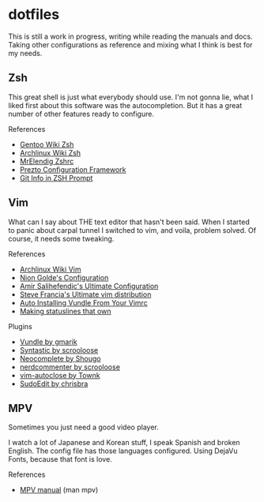 dotfiles
========

This is still a work in progress, writing while reading the manuals and docs. Taking other configurations as reference and mixing what I think is best for my needs.

## Zsh
This great shell is just what everybody should use. I'm not gonna lie, what I liked first about this software was the autocompletion. But it has a great number of other features ready to configure.

References
* [Gentoo Wiki Zsh](https://wiki.gentoo.org/wiki/Zsh/HOWTO)
* [Archlinux Wiki Zsh](https://wiki.archlinux.org/index.php/zsh)
* [MrElendig Zshrc](https://github.com/MrElendig/dotfiles-alice/blob/master/.zshrc)
* [Prezto Configuration Framework](https://github.com/sorin-ionescu/prezto)
* [Git Info in ZSH Prompt](http://mvisser.github.io/2011/07/20/zsh-and-git.html)

## Vim
What can I say about THE text editor that hasn't been said. When I started to panic about carpal tunnel I switched to vim, and voila, problem solved. Of course, it needs some tweaking.

References
* [Archlinux Wiki Vim](https://wiki.archlinux.org/index.php/Vim)
* [Nion Golde's Configuration](http://nion.modprobe.de/setup/vimrc)
* [Amir Salihefendic's Ultimate Configuration](http://amix.dk/vim/vimrc.html)
* [Steve Francia's Ultimate vim distribution](https://github.com/spf13/spf13-vim)
* [Auto Installing Vundle From Your Vimrc](http://www.erikzaadi.com/2012/03/19/auto-installing-vundle-from-your-vimrc/)
* [Making statuslines that own](http://got-ravings.blogspot.mx/2008/08/vim-pr0n-making-statuslines-that-own.html)

Plugins
* [Vundle by gmarik](https://github.com/gmarik/Vundle.vim)
* [Syntastic by scrooloose](https://github.com/scrooloose/syntastic)
* [Neocomplete by Shougo](https://github.com/Shougo/neocomplete.vim)
* [nerdcommenter by scrooloose](https://github.com/scrooloose/nerdcommenter)
* [vim-autoclose by Townk](https://github.com/Townk/vim-autoclose)
* [SudoEdit by chrisbra](https://github.com/chrisbra/SudoEdit.vim)

## MPV
Sometimes you just need a good video player.

I watch a lot of Japanese and Korean stuff, I speak Spanish and broken English. The config file has those languages configured. Using DejaVu Fonts, because that font is love.

References
* [MPV manual](https://github.com/mpv-player/mpv/blob/master/DOCS/man/en/options.rst) (man mpv)
